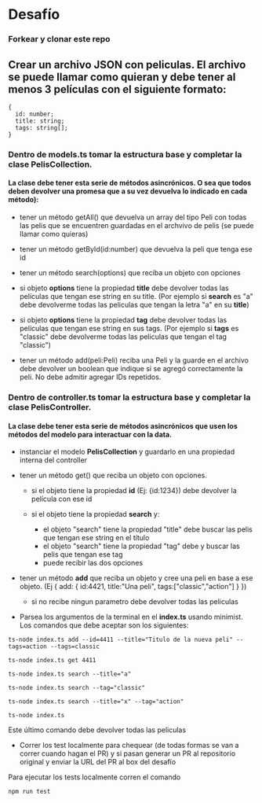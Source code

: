 # Desafío

### Forkear y clonar este repo

## Crear un archivo JSON con peliculas. El archivo se puede llamar como quieran y debe tener al menos 3 películas con el siguiente formato:

```
{
  id: number;
  title: string;
  tags: string[];
}
```


### Dentro de models.ts tomar la estructura base y completar la clase PelisCollection.

#### La clase debe tener esta serie de métodos asincrónicos. O sea que todos deben devolver una promesa que a su vez devuelva lo indicado en cada método):

- tener un método getAll() que devuelva un array del tipo Peli con todas las pelis que se encuentren guardadas en el archvivo de pelis (se puede llamar como quieras)
- tener un método getById(id:number) que devuelva la peli que tenga ese id

- tener un método search(options) que reciba un objeto con opciones
- si objeto **options** tiene la propiedad **title** debe devolver todas las
  películas que tengan ese string en su title. (Por ejemplo si **search** es "a" debe devolverme todas las peliculas que tengan la letra "a" en su **title**)

- si objeto **options** tiene la propiedad **tag** debe devolver todas las
  películas que tengan ese string en sus tags. (Por ejemplo si **tags** es "classic" debe devolverme todas las peliculas que tengan el tag "classic")

- tener un método add(peli:Peli) reciba una Peli y la guarde en el archivo debe devolver un boolean que indique si se agregó correctamente la peli. No debe admitir agregar IDs repetidos.

### Dentro de controller.ts tomar la estructura base y completar la clase PelisController.

#### La clase debe tener esta serie de métodos asincrónicos que usen los métodos del modelo para interactuar con la data.

- instanciar el modelo **PelisCollection** y guardarlo en una propiedad interna del controller
- tener un método get() que reciba un objeto con opciones.

  - si el objeto tiene la propiedad **id** (Ej: {id:1234}) debe devolver la película con ese id

  - si el objeto tiene la propiedad **search** y:

    - el objeto "search" tiene la propiedad "title" debe buscar las pelis que tengan ese string en el título
    - el objeto "search" tiene la propiedad "tag" debe y buscar las pelis que tengan ese tag
    - puede recibir las dos opciones

- tener un método **add** que reciba un objeto y cree una peli en base a ese objeto. (Ej { add: { id:4421, title:"Una peli", tags:["classic","action"] } })

  - si no recibe ningun parametro debe devolver todas las peliculas

- Parsea los argumentos de la terminal en el **index.ts** usando minimist. Los comandos que debe aceptar son los siguientes:

`ts-node index.ts add --id=4411 --title="Titulo de la nueva peli" --tags=action --tags=classic`

`ts-node index.ts get 4411`

`ts-node index.ts search --title="a"`

`ts-node index.ts search --tag="classic"`

`ts-node index.ts search --title="x" --tag="action"`

`ts-node index.ts`

Este último comando debe devolver todas las peliculas

- Correr los test localmente para chequear (de todas formas se van a correr cuando hagan el PR) y si pasan generar un PR al repositorio original y enviar la URL del PR al box del desafío

Para ejecutar los tests localmente corren el comando

`npm run test`
